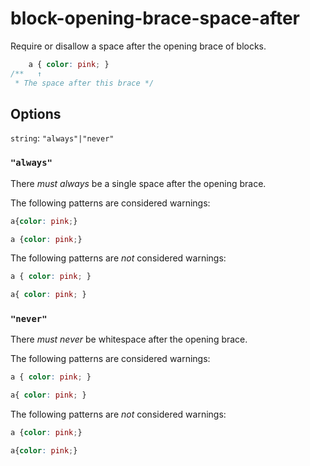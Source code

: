 # block-opening-brace-space-after

Require or disallow a space after the opening brace of blocks.

```css
    a { color: pink; }
/**   ↑
 * The space after this brace */
```

## Options

`string`: `"always"|"never"`

### `"always"`

There *must always* be a single space after the opening brace.

The following patterns are considered warnings:

```css
a{color: pink;}
```

```css
a {color: pink;}
```

The following patterns are *not* considered warnings:

```css
a { color: pink; }
```

```css
a{ color: pink; }
```

### `"never"`

There *must never* be whitespace after the opening brace.

The following patterns are considered warnings:

```css
a { color: pink; }
```

```css
a{ color: pink; }
```

The following patterns are *not* considered warnings:

```css
a {color: pink;}
```

```css
a{color: pink;}
```
